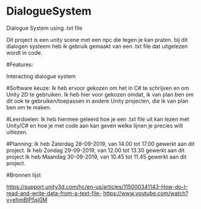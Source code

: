 # DialogueSystem
 Dialogue System using .txt file

Dit project is een unity scene met een npc die tegen je kan praten.
bij dit dialogen systeem heb ik gebruik gemaakt van een .txt file dat uitgelezen wordt in code.

#Features:

Interacting dialogue system

#Software keuze:
Ik heb ervoor gekozen om het in C# te schrijven en om Unity 2D te gebruiken.
Ik heb hier voor gekozen omdat, ik van plan ben om dit ook te gebruiken/toepassen 
in andere Unity projecten, die ik van plan ben om te maken.


#Leerdoelen:
Ik heb hiermee geleerd hoe je een .txt file uit kan lezen met Unity/C# 
en hoe je met code aan kan geven welke lijnen je precies wilt uitlezen.


#Planning:
Ik heb Zaterdag 28-09-2019, van 14.00 tot 17.00 gewerkt aan dit project.
Ik heb Zondag 29-09-2019, van 12.00 tot 13.30 gewerkt aan dit project
Ik heb Maandag 30-09-2019, van 10.45 tot 11.45 gewerkt aan dit project.

#Bronnen lijst

https://support.unity3d.com/hc/en-us/articles/115000341143-How-do-I-read-and-write-data-from-a-text-file-
https://www.youtube.com/watch?v=ehmBIP5sj0M
